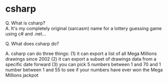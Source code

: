 # csharp

Q. What is csharp?  
A. It's my completely original (sarcasm) name for a lottery guessing game using c# and .net...

Q. What does csharp do?

A. csharp can do three things: 
    (1) it can export a list of all Mega Millions drawings since 2002
    (2) it can export a subset of drawings data from a specific date forward
    (3) you can pick 5 numbers between 1 and 70 and 1 number between 1 and 55 to see if your numbers have ever won the Mega Millions jackpot
